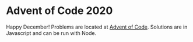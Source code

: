 # Advent of Code 2020

Happy December! Problems are located at [Advent of Code](https://adventofcode.com/2020). Solutions are in Javascript and can be run with Node.